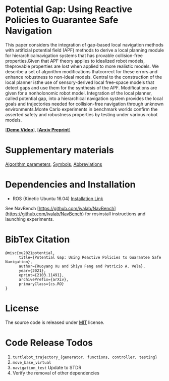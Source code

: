 # Potential Gap: Using Reactive Policies to Guarantee Safe Navigation
This paper considers the integration of gap-based local navigation methods with artificial potential field (APF) methods to derive a local planning module for hierarchicalnavigation systems that has provable collision-free properties.Given that APF theory applies to idealized robot models, theprovable properties are lost when applied to more realistic models. We describe a set of algorithm modifications thatcorrect for these errors and enhance robustness to non-ideal models. Central to the construction of the local planner isthe use of sensory-derived local free-space models that detect gaps and use them for the synthesis of the APF. Modifications are given for a nonholonomic robot model. Integration of the local planner, called potential gap, into a hierarchical navigation system provides the local goals and trajectories needed for collision-free navigation through unknown environments.Monte Carlo experiments in benchmark worlds confirm the asserted safety and robustness properties by testing under various robot models.

[[**Demo Video**]](), [[**Arxiv Preprint**]](https://arxiv.org/abs/2103.11491)

# Supplementary materials
[Algorithm parameters](https://github.com/ivaROS/PotentialGap/blob/main/SuppMat/parameters.md), [Symbols](https://github.com/ivaROS/PotentialGap/blob/main/SuppMat/symbols.md), [Abbreviations](https://github.com/ivaROS/PotentialGap/blob/main/SuppMat/abbreviations.md)

# Dependencies and Installation

- ROS (Kinetic Ubuntu 16.04) [Installation Link](http://wiki.ros.org/kinetic/Installation/Ubuntu)

See NavBench [https://github.com/ivalab/NavBench](https://github.com/ivalab/NavBench) for rosinstall instructions and launching experiments. 

# BibTex Citation
```
@misc{xu2021potential,
      title={Potential Gap: Using Reactive Policies to Guarantee Safe Navigation}, 
      author={Ruoyang Xu and Shiyu Feng and Patricio A. Vela},
      year={2021},
      eprint={2103.11491},
      archivePrefix={arXiv},
      primaryClass={cs.RO}
}
```

# License
The source code is released under [MIT](https://opensource.org/licenses/MIT) license. 

# Code Release Todos
1. `turtlebot_trajectory_{generator, functions, controller, testing}`
2. `move_base_virtual`
3. `navigation_test` Update to STDR
4. Verify the removal of other dependencies
